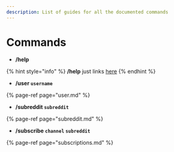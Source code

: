 ```yaml
---
description: List of guides for all the documented commands
---
```


# Commands

* **/help**

{% hint style="info" %}
**/help** just links [here](commands.md)
{% endhint %}

* **/user `username`**

{% page-ref page="user.md" %}

* **/subreddit `subreddit`**

{% page-ref page="subreddit.md" %}

* **/subscribe `channel` `subreddit`**

{% page-ref page="subscriptions.md" %}




